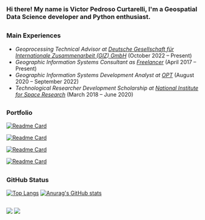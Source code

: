 ### Hi there! My name is Victor Pedroso Curtarelli, I'm a Geospatial Data Science developer and Python enthusiast.

##
<h3>Main Experiences</h3>
<ul>
<li><em>Geoprocessing Technical Advisor at <a href="https://www.giz.de/en/">Deutsche Gesellschaft für Internationale Zusammenarbeit (GIZ) GmbH</a></em> (October 2022 – Present)<br /></li>
<li><em>Geographic Information Systems Consultant as <a href="https://www.linkedin.com/in/victorcurtarelli/">Freelancer</a></em> (April 2017 – Present)<br /></li>
<li><em>Geographic Information Systems Development Analyst at <a href="https://opt.com.br/">OPT</a></em> (August 2020 – September 2022)<br /></li>
<li><em>Technological Researcher Development Scholarship at <a href="http://www.inpe.br/posgraduacao/">National Institute for Space Research</a></em> (March 2018 – June 2020)<br /></li>
</ul>

##
<h3>Portfolio</h3>

[![Readme Card](https://github-readme-stats.vercel.app/api/pin/?username=curtarelli&repo=portfolio-python&show_owner=true&theme=aura)](https://github.com/curtarelli/portfolio-python)

[![Readme Card](https://github-readme-stats.vercel.app/api/pin/?username=curtarelli&repo=portfolio-js&show_owner=true&theme=aura)](https://github.com/curtarelli/portfolio-js)

<!-- [![Readme Card](https://github-readme-stats.vercel.app/api/pin/?username=curtarelli&repo=sits-giz&show_owner=true&theme=aura)](https://github.com/curtarelli/sits-giz) -->

[![Readme Card](https://github-readme-stats.vercel.app/api/pin/?username=curtarelli&repo=cutting_scenes&show_owner=true&theme=aura)](https://github.com/curtarelli/cutting_scenes)

[![Readme Card](https://github-readme-stats.vercel.app/api/pin/?username=curtarelli&repo=qaa_kdpy_final&show_owner=true&theme=aura)](https://github.com/curtarelli/qaa_kdpy_final)

<!-- [![Readme Card](https://github-readme-stats.vercel.app/api/pin/?username=curtarelli&repo=awesome-spectral-indices&show_owner=true&theme=aura)](https://github.com/curtarelli/awesome-spectral-indices) -->

<!-- [![Readme Card](https://github-readme-stats.vercel.app/api/pin/?username=curtarelli&repo=hydrobr&show_owner=true&theme=aura)](https://github.com/curtarelli/hydrobr) -->

##
<h3>GitHub Status</h3>

[![Top Langs](https://github-readme-stats.vercel.app/api/top-langs/?username=curtarelli&langs_count=8&theme=aura&layout=donut)](https://github.com/curtarelli/github-readme-stats)
[![Anurag's GitHub stats](https://github-readme-stats.vercel.app/api?username=curtarelli&hide_title=true&include_all_commits=true&show_icons=true&theme=aura&rank_icon=github&hide_rank=false)](https://github.com/curtarelli/github-readme-stats)

##
[<img src="https://img.shields.io/badge/linkedin-%230077B5.svg?&style=for-the-badge&logo=linkedin&logoColor=white" />](https://www.linkedin.com/in/victorcurtarelli/)
[<img src="https://img.shields.io/badge/Gmail-D14836?style=for-the-badge&logo=gmail&logoColor=white" />](mailto:victor.curtarelli@gmail.com)
